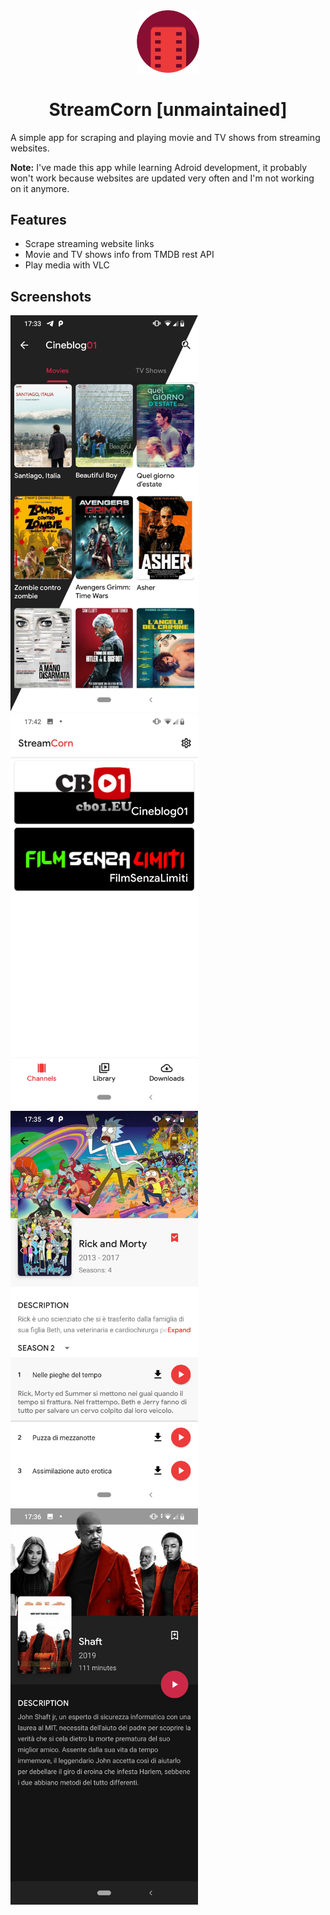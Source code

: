 <div style='text-align: center;'>
<img src='screenshots/icon.png' width=100>
<h1>StreamCorn [unmaintained]</h1>
</div>
A simple app for scraping and playing movie and TV shows from streaming websites.

**Note:** I've made this app while learning Adroid development, it probably won't work because websites are updated very often and I'm not working on it anymore.

## Features
 - Scrape streaming website links
 - Movie and TV shows info from TMDB rest API
 - Play media with VLC

## Screenshots
<img src='screenshots/img1.jpg' width=300>
<img src='screenshots/img2.jpg' width=300>
<img src='screenshots/img3.jpg' width=300>
<img src='screenshots/img4.jpg' width=300>